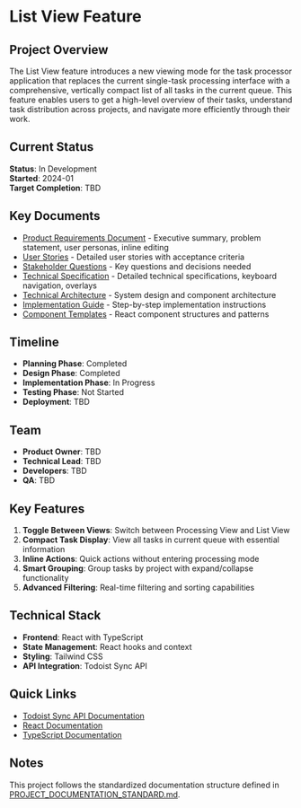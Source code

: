 # List View Feature

## Project Overview

The List View feature introduces a new viewing mode for the task processor application that replaces the current single-task processing interface with a comprehensive, vertically compact list of all tasks in the current queue. This feature enables users to get a high-level overview of their tasks, understand task distribution across projects, and navigate more efficiently through their work.

## Current Status

**Status**: In Development  
**Started**: 2024-01  
**Target Completion**: TBD

## Key Documents

- [Product Requirements Document](PRD.md) - Executive summary, problem statement, user personas, inline editing
- [User Stories](User-Stories.md) - Detailed user stories with acceptance criteria
- [Stakeholder Questions](Stakeholder-Questions.md) - Key questions and decisions needed
- [Technical Specification](Technical-Spec.md) - Detailed technical specifications, keyboard navigation, overlays
- [Technical Architecture](Technical-Architecture.md) - System design and component architecture
- [Implementation Guide](Implementation-Guide.md) - Step-by-step implementation instructions
- [Component Templates](Component-Templates.md) - React component structures and patterns

## Timeline

- **Planning Phase**: Completed
- **Design Phase**: Completed
- **Implementation Phase**: In Progress
- **Testing Phase**: Not Started
- **Deployment**: TBD

## Team

- **Product Owner**: TBD
- **Technical Lead**: TBD
- **Developers**: TBD
- **QA**: TBD

## Key Features

1. **Toggle Between Views**: Switch between Processing View and List View
2. **Compact Task Display**: View all tasks in current queue with essential information
3. **Inline Actions**: Quick actions without entering processing mode
4. **Smart Grouping**: Group tasks by project with expand/collapse functionality
5. **Advanced Filtering**: Real-time filtering and sorting capabilities

## Technical Stack

- **Frontend**: React with TypeScript
- **State Management**: React hooks and context
- **Styling**: Tailwind CSS
- **API Integration**: Todoist Sync API

## Quick Links

- [Todoist Sync API Documentation](https://developer.todoist.com/sync/v9/)
- [React Documentation](https://react.dev/)
- [TypeScript Documentation](https://www.typescriptlang.org/docs/)

## Notes

This project follows the standardized documentation structure defined in [PROJECT_DOCUMENTATION_STANDARD.md](/docs/PROJECT_DOCUMENTATION_STANDARD.md).